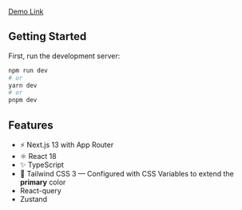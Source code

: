 [Demo Link](https://wuc-convertor.vercel.app/)

## Getting Started

First, run the development server:

```bash
npm run dev
# or
yarn dev
# or
pnpm dev
```

## Features

- ⚡️ Next.js 13 with App Router
- ⚛️ React 18
- ✨ TypeScript
- 💨 Tailwind CSS 3 — Configured with CSS Variables to extend the **primary** color
- React-query
- Zustand
